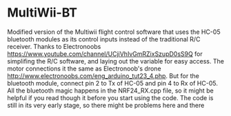 # MultiWii-BT
Modified version of the Multiwii flight control software that uses the HC-05 bluetooth modules as its control inputs instead of the traditional R/C receiver.
Thanks to Electronoobs https://www.youtube.com/channel/UCjiVhIvGmRZixSzupD0sS9Q for simplifing the R/C software, and laying out the variable for easy access.
The motor connections it the same as Electronoob's drone http://www.electronoobs.com/eng_arduino_tut23_4.php. But for the bluetooth module, connect pin 2 to Tx of HC-05 and pin 4 to Rx of HC-05.
All the bluetooth magic happens in the NRF24_RX.cpp file, so it might be helpful if you read though it before you start using the code.
The code is still in its very early stage, so there might be problems here and there
